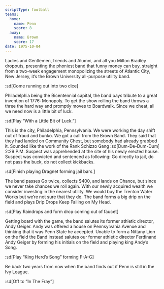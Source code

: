 ```yaml
---
scriptType: football
teams:
  home:
    name: Penn
    score: 8
  away:
    name: Brown
    score: 17
date: 1975-10-04
---
```


Ladies and Gentlemen, friends and Alumni, and all you Milton Bradley dropouts, presenting the phoniest band that funny money can buy, straight from a two-week engagement monopolizing the streets of Atlantic City, New Jersey, it’s the Brown University all-purpose utility band.

:sd[Come running out into two dice]

Philadelphia being the Bicentennial capital, the band pays tribute to a great invention of 1776: Monopoly. To get the show rolling the band throws a three the hard way and promptly moves to Boardwalk. Since we cheat, all we need now is a little bit of luck.

:sd[Play “With a Little Bit of Luck.”]

This is the city, Philadelphia, Pennsylvania. We were working the day shift out of fraud and bunko. We got a call from the Brown Band. They said that they had landed on Community Chest, but somebody had already grabbed it. Sounded like the work of the Rank Schizzo Gang :sd[Dum-De-Dum-Dum] 2:29 P.M. Suspect was apprehended at the site of his newly erected house. Suspect was convicted and sentenced as following: Go directly to jail, do not pass the buck, do not collect kickbacks.

:sd[Finish playing Dragnet forming jail bars.]

The band passes Go twice, collects $400, and lands on Chance, but since we never take chances we roll again. With our newly acquired wealth we consider investing in the nearest utility. We would buy the Trenton Water Works but we’re not sure that they do. The band forms a big drip on the field and plays Drip Drops Keep Falling on My Head.

:sd[Play Raindrops and form drop coming out of faucet]

Getting board with the game, the band salutes its former athletic director, Andy Geiger. Andy was offered a house on Pennsylvania Avenue and thinking that it was Penn State he accepted. Unable to form a Nittany Lion on the field the Band instead salutes our former athletic director Ferdinand Andy Geiger by forming his initials on the field and playing king Andy’s Song.

:sd[Play “King Herd’s Song” forming F-A-G]

Be back two years from now when the band finds out if Penn is still in the Ivy League.

:sd[Off to “In The Fray”]

